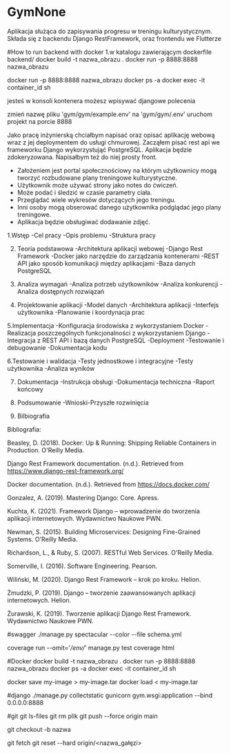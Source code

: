 # GymNone
Aplikacja służąca do zapisywania progresu w treningu kulturystycznym.
Składa się z backendu Django RestFramework, oraz frontendu we Flutterze


#How to run backend with docker
1.w katalogu zawierającym dockerfile backend/
docker build -t nazwa_obrazu .
docker run -p 8888:8888 nazwa_obrazu


docker run -p 8888:8888 nazwa_obrazu
docker ps -a
docker exec -it container_id sh

jesteś w konsoli kontenera możesz wpisywać djangowe polecenia


zmień nazwę pliku 'gym/gym/example.env' na 'gym/gym/.env'
uruchom projekt na porcie 8888



Jako pracę inżynierską chciałbym napisać oraz opisać aplikację webową wraz z jej deploymentem do usługi chmurowej.
Zacząłem pisać rest api we frameworku Django wykorzystująć PostgreSQL. Aplikacja będzie zdokeryzowana. Napisałbym też do niej prosty front.
- Założeniem jest portal społecznościowy na którym użytkownicy mogą tworzyć rozbudowane plany treningowe kulturystyczne.
- Użytkownik może używać strony jako notes do ćwiczeń.
- Może podać i śledzić w czasie parametry ciała.
- Przeglądać wiele wykresów dotyczących jego treningu.
- Inni osoby mogą obserować danego użytkownika podglądać jego plany treningowe.
- Aplikacja będzie obsługiwać dodawanie zdjęć.


1.Wstęp
-Cel pracy
-Opis problemu
-Struktura pracy

2. Teoria podstawowa
-Architektura aplikacji webowej
-Django Rest Framework
-Docker jako narzędzie do zarządzania kontenerami
-REST API jako sposób komunikacji między aplikacjami
-Baza danych PostgreSQL

3. Analiza wymagań
-Analiza potrzeb użytkowników
-Analiza konkurencji
-Analiza dostępnych rozwiązań

4. Projektowanie aplikacji
-Model danych
-Architektura aplikacji
-Interfejs użytkownika
-Planowanie i koordynacja prac


5.Implementacja
-Konfiguracja środowiska z wykorzystaniem Docker
-Realizacja poszczególnych funkcjonalności z wykorzystaniem Django
-Integracja z REST API i bazą danych PostgreSQL
-Deployment
-Testowanie i debugowanie
-Dokumentacja kodu

6.Testowanie i walidacja
-Testy jednostkowe i integracyjne
-Testy użytkownika
-Analiza wyników

7. Dokumentacja
-Instrukcja obsługi
-Dokumentacja techniczna
-Raport końcowy

8. Podsumowanie
-Wnioski-Przyszłe rozwinięcia

9. Bilbiografia

Bibliografia:

Beasley, D. (2018). Docker: Up & Running: Shipping Reliable Containers in Production. O'Reilly Media.

Django Rest Framework documentation. (n.d.). Retrieved from https://www.django-rest-framework.org/

Docker documentation. (n.d.). Retrieved from https://docs.docker.com/

Gonzalez, A. (2019). Mastering Django: Core. Apress.

Kuchta, K. (2021). Framework Django – wprowadzenie do tworzenia aplikacji internetowych. Wydawnictwo Naukowe PWN.

Newman, S. (2015). Building Microservices: Designing Fine-Grained Systems. O'Reilly Media.

Richardson, L., & Ruby, S. (2007). RESTful Web Services. O'Reilly Media.

Somerville, I. (2016). Software Engineering. Pearson.

Wiliński, M. (2020). Django Rest Framework – krok po kroku. Helion.

Żmudzki, P. (2019). Django – tworzenie zaawansowanych aplikacji internetowych. Helion.

Żurawski, K. (2019). Tworzenie aplikacji Django Rest Framework. Wydawnictwo Naukowe PWN.




#swagger
./manage.py spectacular --color --file schema.yml

coverage run --omit='*/env/*' manage.py test
coverage html

#Docker
docker build -t nazwa_obrazu .
docker run -p 8888:8888 nazwa_obrazu
docker ps -a
docker exec -it container_id sh

docker save my-image > my-image.tar
docker load < my-image.tar


#django
./manage.py collectstatic
gunicorn gym.wsgi:application --bind 0.0.0.0:8888


#git
git ls-files
git rm plik
git push --force origin main

git checkout -b nazwa

git fetch
git reset --hard origin/<nazwa_gałęzi>



